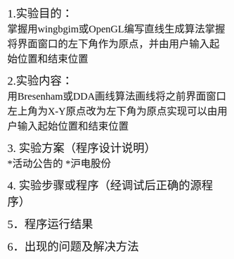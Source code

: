 <font face="宋体"><p><font style="font-size:26px;"> 1.实验目的：</font>
    <br/><font style="font-size:23px">掌握用wingbgim或OpenGL编写直线生成算法掌握将界面窗口的左下角作为原点，并由用户输入起始位置和结束位置</font></p>
<p><font style="font-size:26px">2.实验内容：</font>
    <br/><font style="font-size:23px">用Bresenham或DDA画线算法画线将之前界面窗口左上角为X-Y原点改为左下角为原点实现可以由用户输入起始位置和结束位置</font></p>
<p><font style="font-size:26px">3. 实验方案（程序设计说明）</font>
	<br/><font style="font-size:23px">
		*活动公告的
		*沪电股份
	</font>
	</p>
<p><font style="font-size:26px">4. 实验步骤或程序（经调试后正确的源程序）</font>
	<font style="font-size:23px">
	</font></p>
<p><font style="font-size:26px">5．程序运行结果</font>
	<font style="font-size:23px">
	</font></p>
<p><font style="font-size:26px">6．出现的问题及解决方法</font>
<font style="font-size:23px">
</font></p>
</font>
